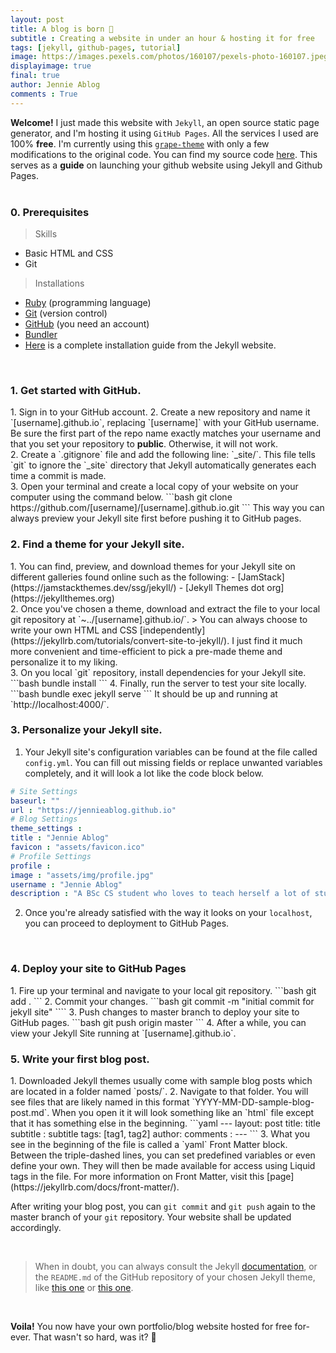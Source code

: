```yaml
---
layout: post
title: A blog is born 👶
subtitle : Creating a website in under an hour & hosting it for free
tags: [jekyll, github-pages, tutorial]
image: https://images.pexels.com/photos/160107/pexels-photo-160107.jpeg?auto=compress&cs=tinysrgb&dpr=2&h=650&w=940
displayimage: true
final: true
author: Jennie Ablog
comments : True
---
```


<!-- Introduction -->

<strong>Welcome!</strong> I just made this website with `Jekyll`, an open source static page generator, and I'm hosting it using `GitHub Pages`. All the services I used are 100% <strong>free</strong>. I'm currently using this <a href="https://github.com/naye0ng/Grape-Theme">`grape-theme`</a> with only a few modifications to the original code. You can find my source code <a href="https://github.com/jennieablog/jennieablog.github.io">here</a>. This serves as a <strong>guide</strong> on launching your github website using Jekyll and Github Pages.<br><br>

<!-- Prerequisites -->

<h3>0. Prerequisites</h3>

> Skills
- Basic HTML and CSS
- Git

> Installations
- <a href="https://www.ruby-lang.org/en/downloads/">Ruby</a> (programming language)
- <a href="https://git-scm.com/">Git</a> (version control)
- <a href="https://github.com/">GitHub</a> (you need an account)
- <a href="https://bundler.io/">Bundler</a>
- <a href="https://jekyllrb.com/docs/installation/macos/#install-command-line-tools">Here</a> is a complete installation guide from the Jekyll website.

<br>

<!-- GitHub -->

<h3>1. Get started with GitHub.</h3>
1. Sign in to your GitHub account.
2. Create a new repository and name it `[username].github.io`, replacing `[username]` with your GitHub username. Be sure the first part of the repo name exactly matches your username and that you set your repository to <strong>public</strong>. Otherwise, it will not work.
<br>
2. Create a `.gitignore` file and add the following line: `_site/`. This file tells `git` to ignore the `_site` directory that Jekyll automatically generates each time a commit is made.
<br>
3. Open your terminal and create a local copy of your website on your computer using the command below.
  ```bash
git clone https://github.com/[username]/[username].github.io.git
  ``` 
  This way you can always preview your Jekyll site first before pushing it to GitHub pages.

<br>

<!-- Jekyll Templates -->

<h3>2. Find a theme for your Jekyll site.</h3>
1. You can find, preview, and download themes for your Jekyll site on different galleries found online such as the following:
	- [JamStack](https://jamstackthemes.dev/ssg/jekyll/)
	- [Jekyll Themes dot org](https://jekyllthemes.org)
<br>
2. Once you've chosen a theme, download and extract the file to your local git repository at `~../[username].github.io/`.
	> You can always choose to write your own HTML and CSS [independently](https://jekyllrb.com/tutorials/convert-site-to-jekyll/). I just find it much more convenient and time-efficient to pick a pre-made theme and personalize it to my liking.
<br>
3. On you local `git` repository, install dependencies for your Jekyll site.
  ```bash
bundle install
  ```
4. Finally, run the server to test your site locally.
  ```bash
bundle exec jekyll serve
  ```
  It should be up and running at `http://localhost:4000/`.

<br>

<!-- Personalization -->

<h3>3. Personalize your Jekyll site.</h3>

1. Your Jekyll site's configuration variables can be found at the file called `config.yml`. You can fill out missing fields or replace unwanted variables completely, and it will look a lot like the code block below.
  ```yaml
# Site Settings
baseurl: ""
url : "https://jennieablog.github.io"
# Blog Settings
theme_settings :
  title : "Jennie Ablog"
  favicon : "assets/favicon.ico"
# Profile Settings
profile :
  image : "assets/img/profile.jpg"
  username : "Jennie Ablog"
  description : "A BSc CS student who loves to teach herself a lot of stuff. 👩🏾‍💻"
  ```

2. Once you're already satisfied with the way it looks on your `localhost`, you can proceed to deployment to GitHub Pages.

<br>

<!-- Deployment -->

<h3>4. Deploy your site to GitHub Pages</h3>
1. Fire up your terminal and navigate to your local git repository.
    ```bash
git add .
    ```
2. Commit your changes.
    ```bash
git commit -m "initial commit for jekyll site"
    ````
3. Push changes to master branch to deploy your site to GitHub pages.
  ```bash
git push origin master
    ```
4. After a while, you can view your Jekyll Site running at `[username].github.io`.

<br>

<!-- Blogging -->

<h3>5. Write your first blog post.</h3>
1. Downloaded Jekyll themes usually come with sample blog posts which are located in a folder named `posts/`.
2. Navigate to that folder. You will see files that are likely named in this format `YYYY-MM-DD-sample-blog-post.md`. When you open it it will look something like an `html` file except that it has something else in the beginning.
  ```yaml
---
layout: post
title: title
subtitle : subtitle
tags: [tag1, tag2]
author: 
comments : 
---
  ```
3. What you see in the beginning of the file is called a `yaml` Front Matter block. Between the triple-dashed lines, you can set predefined variables or even define your own. They will then be made available for access using Liquid tags in the file. For more information on Front Matter, visit this [page](https://jekyllrb.com/docs/front-matter/).


<br>

After writing your blog post, you can `git commit` and `git push` again to the master branch of your `git` repository. Your website shall be updated accordingly.

<br>

> When in doubt, you can always consult the Jekyll [documentation](https://jekyllrb.com/docs/), or the `README.md` of the GitHub repository of your chosen Jekyll theme, like [this one](https://github.com/naye0ng/Grape-Theme/blob/master/README.md) or [this one](https://github.com/sergiokopplin/indigo/blob/gh-pages/README.md).

<br>

<strong>Voila!</strong> You now have your own portfolio/blog website hosted for free for-ever. That wasn't so hard, was it? 🤙